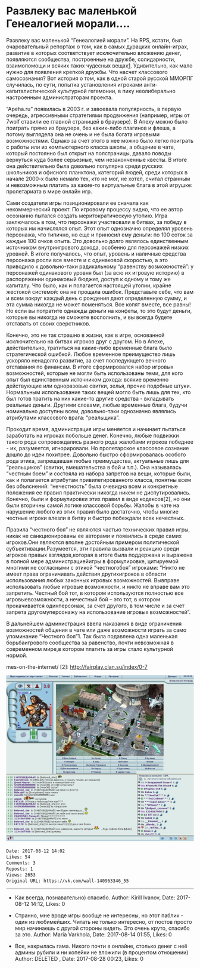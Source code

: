 # Развлеку вас маленькой Генеалогией морали....

Развлеку вас маленькой “Генеалогией морали”. На RPS, кстати, был очаровательный репортаж о том, как в самых дурацких онлайн-играх, развитие в которых соответствует исключительно вложению денег, появляются сообщества, построенные на дружбе, солидарности, взаимопомощи и всяких таких чудесных вещах[1]. Удивительно, как мало нужно для появления крепкой дружбы. Что насчет классового самосознания? Вот история о том, как в одной старой русской ММОРПГ случилась, по сути, попытка установления игроками анти-капиталистической культурной гегемонии, в пику неолиберально настроенным администраторам проекта. 
 
“Apeha.ru” появилась в 2003 г. и завоевала популярность, в первую очередь, агрессивными стратегиями продвижения (например, игры от 7wolf ставили ее главной страницей в браузере). В Апеху можно было поиграть прямо из браузера, без каких-либо плагинов и флеша, а потому выглядела она не очень и не была богата игровыми возможностями. Однако за счет этого в нее можно было легко поиграть с работы или из компьютерного класса школы, а общение в чате, который постоянно был открыт на полстраницы, давало поводы вернуться куда более серьезные, чем незаконченные квесты. В итоге она действительно была довольно популярна среди русских школьников и офисного планктона, категорий людей, среди которых в начале 2000-х было немало тех, кто не мог, не хотел, считал странным и невозможным платить за какие-то виртуальные блага в этой игрушке: пролетариата в мире онлайн игр. 
 
Сами создатели игры позиционировали ее сначала как некоммерческий проект. По игровому процессу видно, что ее автор осознанно пытался создать меритократическую утопию. Игра заключалось в том, что персонажи участвовали в битвах, за победу в которых им начислялся опыт. Этот опыт однозначно определял уровень персонажа, что типично, но еще и приносил ему деньги: по 100 соток за каждые 100 очков опыта. Это довольно долго являлось единственным источником внутриигрового дохода, особенно для персонажей низких уровней. В итоге получалось, что опыт, уровень и наличные средства персонажа росли все вместе и с одинаковой скоростью, а это приводило к довольно-таки радикальному “равенству возможностей”: у персонажей одинакового уровня был (за всю их игровую историю) в распоряжении одинаковый бюджет, доступ к одному и тому же капиталу. Что было, как и полагается настоящей утопии, крайне жестокой системой: она не прощала ошибок. Представьте себе, что вам и всем вокруг каждый день с рождения дают определенную сумму, и эта сумма никогда не может поменяться. Все копят вместе, все равны! Но если вы потратите однажды деньги на конфеты, то это будут деньги, которые вы никогда не сможете восполнить, и вы всегда будете отставать от своих сверстников. 
 
Конечно, это не так страшно в жизни, как в игре, основанной исключительно на битвах игроков друг с другом. Но в Апехе, действительно, тратиться на какие-либо временные блага было стратегической ошибкой. Любое временное преимущество лишь ускоряло ненадолго развитие, за счет последующего вечного отставания по финансам. В итоге сформировался набор игровых возможностей, которые не могли быть использованы теми, для кого опыт был единственным источником дохода: всякие временно действующие или одноразовые свитки, зелья, прочие подобные штуки. Нормальным использование таких вещей могло быть лишь для тех, кто был готов тратить на них какие-то другие средства - вкладывать реальные деньги. Другими словами, любые временные блага, будучи номинально доступны всем, довольно-таки однозначно являлись атрибутами классового врага: “реальщика”. 
 
Проходит время, администрация игры меняется и начинает пытаться заработать на игроках побольше денег. Конечно, любые подвижки такого рода сопровождались разного рода жалобами игроков победнее - их, разумеется, игнорировали. Но пролетарское классовое сознание дошло до идеи похитрее. Довольно быстро сформировалась особого рода этика, запрещавшая любые преимущества, актуальные лишь для “реальщиков” (свитки, вмешательства в бой и т.п.). Она называлась “честным боем” и состояла из набора запретов на вещи, которые были, как и полагается атрибутам привилегированного класса, понятны всем без объяснений: “нечестность” была очевидна всем и конкретные положения ее правил практически никогда никем не диспутировались. Конечно, были и формулировки этих правил в виде кодексов[2], но они были вторичны самой логике классовой борьбы. Жалобы в чате на нарушение любого из этих правил было достаточно, чтобы многие честные игроки влезли в битву и быстро побеждали всех нечестных. 
 
Правила​ ​“честного​ ​боя”​ ​не​ ​являются​ ​частью​ ​технических​ ​правил​ ​игры,​ ​никак​ ​не санкционированы​ ​ее​ ​авторами​ ​и​ ​появились​ ​в​ ​среде​ ​самих​ ​игроков.​ ​Они​ ​являются вполне​ ​достойным​ ​примером​ ​политической​ ​субъективации.​ ​Разумеется,​ ​эти​ ​правила вызвали​ ​и​ ​реакцию​ ​среди​ ​игроков​ ​правых​ ​взглядов,​ ​которая​ ​в​ ​итоге​ ​была поддержана​ ​и​ ​выражена​ ​в​ ​полной​ ​мере​ ​администрацией​ ​игры​ ​в​ ​формулировке, цитируемой​ ​многими​ ​не​ ​согласными​ ​с​ ​этикой​ ​“честного​ ​боя”​ ​игроками:​ ​“Никто​ ​не 
имеет​ ​права​ ​ограничивать​ ​действия​ ​других​ ​игроков​ ​в​ ​области​ использования​ ​любых законных​ ​игровых​ ​возможностей.​ ​Вы​ ​вправе​ ​использовать​ ​любые​ ​игровые возможности,​ ​и​ ​никто​ ​не​ ​вправе​ ​вам​ ​это​ ​запретить.​ ​Честный​ ​бой​ ​тот,​ ​в​ ​котором используются​ ​полностью​ ​все​ ​игровые​ ​возможности,​ ​а​ ​нечестный​ ​бой​ ​–​ ​это​ ​тот,​ ​в котором​ ​прокачивается​ ​один​ ​персонаж,​ ​за​ ​счет​ ​другого,​ ​в​ ​том​ ​числе​ ​и​ ​за​ ​счет​ ​запрета другому​ ​персонажу​ ​на​ ​использование​ ​игровых​ ​возможностей”. 
 
В​ ​дальнейшем​ ​администрация​ ​ввела​ ​наказания​ ​в​ ​виде​ ​ограничения 
возможностей​ ​общения​ ​в​ ​чате​ ​или​ ​даже​ ​возможности​ ​играть​ ​за​ ​само​ ​упоминание “Честного​ ​боя”1.​ ​Так​ ​была​ ​подавлена​ ​одна​ ​маленькая​ ​борьба​ ​игрового​ ​сообщества​ ​за равенство,​ ​почти​ ​невозможная​ ​в​ ​современном​ ​мире,​ ​в​ ​котором​ ​платить​ ​за​ ​игры стало​ ​культурной​ ​нормой.
 
[1]: 
https://www.rockpapershotgun.com/2017/07/19/playing-the-most-shameless-clickbait-ga
mes-on-the-internet/ 
[2]:​ ​​http://fairplay.clan.su/index/0-7

![](attachments/456239054.jpg)

    Date: 2017-08-12 14:02
    Likes: 54
    Comments: 3
    Reposts: 1
    Views: 2653
    Original URL: https://vk.com/wall-140963346_55



--------------------

  * Как всегда, познавательно) спасибо.
    Author: Kirill Ivanov, Date: 2017-08-12 14:12, Likes: 0


  * Странно, мне вроде игры вообще не интересны, но этот паблик - один из любимейших. Читать не только интересно, от постов просто мир начинаешь с другой стороны видеть. Это очень круто, спасибо за это.
    Author: Maria Varkhola, Date: 2017-08-14 01:55, Likes: 0


  * Все, накрылась гама. Никого почти в онлайне, столько денег с неё админы рубили и ни копейки не вложили (в процентом отношении)
    Author: DELETED , Date: 2017-08-28 00:23, Likes: 0


